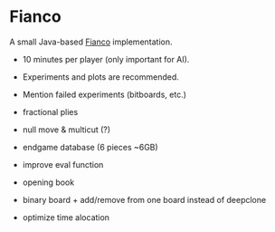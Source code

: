 # Fianco

A small Java-based [Fianco](http://www.di.fc.ul.pt/~jpn/gv/fianco.htm) implementation.

- 10 minutes per player (only important for AI).
- Experiments and plots are recommended.
- Mention failed experiments (bitboards, etc.)

- fractional plies
- null move & multicut (?)
- endgame database (6 pieces ~6GB)
- improve eval function
- opening book
- binary board + add/remove from one board instead of deepclone
- optimize time alocation
